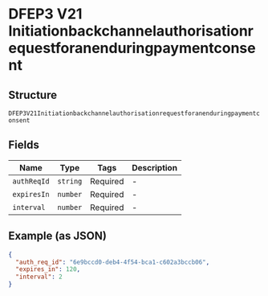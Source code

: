 
# DFEP3 V21 Initiationbackchannelauthorisationrequestforanenduringpaymentconsent

## Structure

`DFEP3V21Initiationbackchannelauthorisationrequestforanenduringpaymentconsent`

## Fields

| Name | Type | Tags | Description |
|  --- | --- | --- | --- |
| `authReqId` | `string` | Required | - |
| `expiresIn` | `number` | Required | - |
| `interval` | `number` | Required | - |

## Example (as JSON)

```json
{
  "auth_req_id": "6e9bccd0-deb4-4f54-bca1-c602a3bccb06",
  "expires_in": 120,
  "interval": 2
}
```

